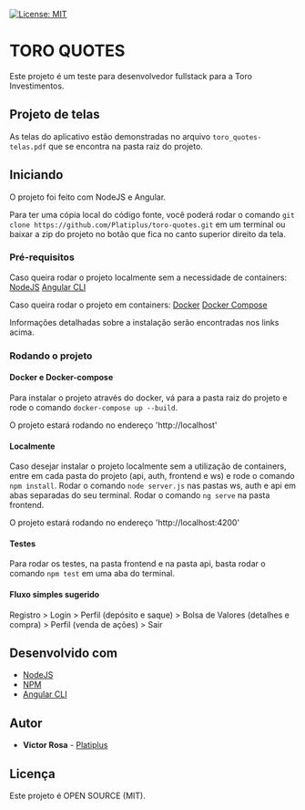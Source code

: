 [![License: MIT](https://img.shields.io/badge/License-MIT-green.svg)](https://opensource.org/licenses/MIT)

# TORO QUOTES

Este projeto é um teste para desenvolvedor fullstack para a Toro Investimentos.

## Projeto de telas
As telas do aplicativo estão demonstradas no arquivo ```toro_quotes-telas.pdf``` que se encontra na pasta raiz do projeto.

## Iniciando
O projeto foi feito com NodeJS e Angular.

Para ter uma cópia local do código fonte, você poderá rodar o comando ```git clone https://github.com/Platiplus/toro-quotes.git``` em um terminal
ou baixar a zip do projeto no botão que fica no canto superior direito da tela.

### Pré-requisitos

Caso queira rodar o projeto localmente sem a necessidade de containers:
[NodeJS](https://nodejs.org/)
[Angular CLI](https://cli.angular.io/)

Caso queira rodar o projeto em containers:
[Docker](https://www.docker.com/)
[Docker Compose](https://docs.docker.com/compose/install/)

Informações detalhadas sobre a instalação serão encontradas nos links acima.

### Rodando o projeto

#### Docker e Docker-compose
Para instalar o projeto através do docker, vá para a pasta raiz do projeto e rode o comando ```docker-compose up --build```.

O projeto estará rodando no endereço 'http://localhost'

#### Localmente
Caso desejar instalar o projeto localmente sem a utilização de containers, entre em cada pasta do projeto (api, auth, frontend e ws) e rode o comando ```npm install```.
Rodar o comando ```node server.js``` nas pastas ws, auth e api em abas separadas do seu terminal.
Rodar o comando ```ng serve``` na pasta frontend.

O projeto estará rodando no endereço 'http://localhost:4200'

#### Testes
Para rodar os testes, na pasta frontend e na pasta api, basta rodar o comando ```npm test``` em uma aba do terminal.

#### Fluxo simples sugerido
Registro > Login > Perfil (depósito e saque) > Bolsa de Valores (detalhes e compra) > Perfil (venda de ações) > Sair

## Desenvolvido com

* [NodeJS](https://nodejs.org/)
* [NPM](https://www.npmjs.com/)
* [Angular CLI](https://cli.angular.io/)

## Autor

* **Victor Rosa** - [Platiplus](https://github.com/Platiplus)

## Licença

Este projeto é OPEN SOURCE (MIT).
